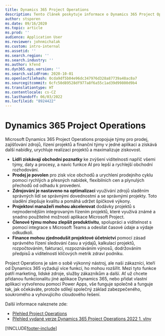 ```yaml
---
title: Dynamics 365 Project Operations
description: Tento článek poskytuje informace o Dynamics 365 Project Operations.
author: stsporen
ms.date: 09/16/2020
ms.topic: article
ms.prod: ''
audience: Application User
ms.reviewer: johnmichalak
ms.custom: intro-internal
ms.assetid: ''
ms.search.region: ''
ms.search.industry: ''
ms.author: kfend
ms.dyn365.ops.version: ''
ms.search.validFrom: 2020-10-01
ms.openlocfilehash: 0cda9df5b04e96dc347976d328a87739a48ac8a7
ms.sourcegitcommit: 6cfc50d89528df977a8f6a55c1ad39d99800d9b4
ms.translationtype: HT
ms.contentlocale: cs-CZ
ms.lasthandoff: 06/03/2022
ms.locfileid: "8924422"
---
```

# <a name="dynamics-365-project-operations"></a>Dynamics 365 Project Operations

Microsoft Dynamics 365 Project Operations propojuje týmy pro prodej, zajišťování zdrojů, řízení projektů a finanční týmy v jedné aplikaci a získává další nabídky, urychluje realizaci projektů a maximalizuje ziskovost.

-   **Lídři získávají obchodní poznatky** ke zvýšení viditelnosti napříč všemi týmy, daty a procesy, a navíc funkce AI pro lepší a rychlejší obchodní rozhodování.
-   **Prodej je povolen** pro zisk více obchodů a urychlení prodejního cyklu pomocí rychlých a přesných nabídek, flexibilních cen a plynulých přechodů od odhadu k provedení.
-   **Zdrojování je nastaveno na optimalizaci** využívání zdrojů sladěním správných lidí se správnými dovednostmi a se správnými projekty. Toto sladění zlepšuje kvalitu a pomáhá udržet špičkové výkony.
-   **Projektoví manažeři mohou akcelerovat** dodávky projektů s nejmodernějším integrovaným řízením projektů, které využívá známé a snadno použitelné možnosti aplikace Microsoft Project.
-   **Členové týmu mohou zlepšit produktivitu**, spolupráci a viditelnost s pomocí integrace s Microsoft Teams a odesílat časové údaje a výdaje odkudkoli.
-   **Finance mohou zjednodušit projektové účetnictví** pomocí zásad správného řízení sledování času a výdajů, kalkulací projektů, rozpočtováním, fakturací, rozpoznáváním výnosů, dodržováním předpisů a viditelností klíčových metrik zdraví podniku.

Project Operations je sám o sobě výkonný nástroj, ale naši zákazníci, kteří od Dynamics 365 vyžadují více funkcí, ho mohou rozšířit. Mezi tyto funkce patří marketing, lidské zdroje, služby zákazníkům a další. Ať už chcete přidanou funkcionalitu jiné aplikace Dynamics 365, nebo přidat vlastní aplikaci vytvořenou pomocí Power Apps, vše funguje společně a funguje tak, jak očekáváte, protože sdílejí společný základ zabezpečeného, soukromého a vyhovujícího cloudového řešení.

Další informace naleznete zde:

- [Přehled Project Operations](https://dynamics.microsoft.com/en-us/project-operations/overview/)
- [Přehled vydané verze Dynamics 365 Project Operations 2022 1. vlny](/dynamics365-release-plan/2022wave1/finance-operations/dynamics365-project-operations/)


[!INCLUDE[footer-include](includes/footer-banner.md)]
